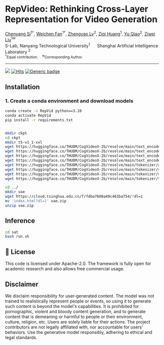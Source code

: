 # RepVideo: Rethinking Cross-Layer Representation for Video Generation

<!-- <p align="center" width="100%">
<img src="ISEKAI_overview.png"  width="80%" height="80%">
</p> -->

<div class="is-size-5 publication-authors">
              <!-- Paper authors -->
              <span class="author-block">
                <a href="https://chenyangsi.top/" target="_blank">Chenyang Si</a><sup>1†</sup>,</span>
                <span class="author-block">
                  <a href="https://scholar.google.com/citations?user=ORlELG8AAAAJ" target="_blank">Weichen Fan</a><sup>1†</sup>,</span>
                  <span class="author-block">
                    <a href="https://scholar.google.com/citations?user=FkkaUgwAAAAJ&hl=en" target="_blank">Zhengyao Lv</a><sup>2</sup>,</span>
                  <span class="author-block">
                  <a href="https://ziqihuangg.github.io/" target="_blank">Ziqi Huang</a><sup>1</sup>,</span>
                  <span class="author-block">
                  <a href="https://mmlab.siat.ac.cn/yuqiao" target="_blank">Yu Qiao</a><sup>2</sup>,</span>
                  <span class="author-block">
                    <a href="https://liuziwei7.github.io/" target="_blank">Ziwei Liu</a><sup>1✉</sup>
                  </span>
                  </div>
<div class="is-size-5 publication-authors">
                    <span class="author-block">S-Lab, Nanyang Technological University<sup>1</sup> &nbsp;&nbsp;&nbsp;&nbsp; Shanghai Artificial Intelligence Laboratory <sup>2</sup> </span>
                    <span class="eql-cntrb"><small><br><sup>†</sup>Equal contribution.&nbsp;&nbsp;&nbsp;&nbsp;<sup>✉</sup>Corresponding Author.</small></span>
                  </div>

</p>
<!-- <p align="center">
    👋 Join our <a href="https://github.com/Vchitect/RepVideo/tree/master/assets/channel/lark.jpeg" target="_blank">Lark</a> and <a href="https://discord.gg/aJAbn9sN" target="_blank">Discord</a> 
</p> -->

---

![](https://img.shields.io/badge/RepVideo-v0.1-darkcyan)
[![Hits](https://hits.seeyoufarm.com/api/count/incr/badge.svg?url=https%3A%2F%2Fgithub.com%2FVchitect%2FRepVideo&count_bg=%23BDC4B7&title_bg=%2342C4A8&icon=octopusdeploy.svg&icon_color=%23E7E7E7&title=visitors&edge_flat=true)](https://hits.seeyoufarm.com)
[![Generic badge](https://img.shields.io/badge/Checkpoint-red.svg)](https://huggingface.co/Vchitect/RepVideo)




<!-- **:fire:The technical report is coming soon!**

## 🔥 Update and News
- [2024.09.14] 🔥 Inference code and [checkpoint](https://huggingface.co/Vchitect/Vchitect-XL-2B) are released.

## :astonished: Gallery

<table class="center">

<tr>

  <td><img src="assets/1.gif"> </td>
  <td><img src="assets/2.gif"> </td>
  <td><img src="assets/3.gif"> </td> 
</tr>


<tr>
  <td><img src="assets/4.gif"> </td>
  <td><img src="assets/5.gif"> </td>
  <td><img src="assets/6.gif"> </td>     
</tr>

<tr>
  <td><img src="assets/7.gif"> </td>
  <td><img src="assets/8.gif"> </td>
  <td><img src="assets/9.gif"> </td>      
</tr>

<tr>
  <td><img src="assets/10.gif"> </td>
  <td><img src="assets/11.gif"> </td>
  <td><img src="assets/12.gif"> </td>    
</tr>

</table> -->


## Installation

### 1. Create a conda environment and download models


  ```bash
conda create -n RepVid python==3.10
conda activate RepVid
pip install -r requirements.txt


mkdir ckpt
cd ckpt
mkdir t5-v1_1-xxl
wget https://huggingface.co/THUDM/CogVideoX-2b/resolve/main/text_encoder/config.json
wget https://huggingface.co/THUDM/CogVideoX-2b/resolve/main/text_encoder/model-00001-of-00002.safetensors
wget https://huggingface.co/THUDM/CogVideoX-2b/resolve/main/text_encoder/model-00002-of-00002.safetensors
wget https://huggingface.co/THUDM/CogVideoX-2b/resolve/main/text_encoder/model.safetensors.index.json
wget https://huggingface.co/THUDM/CogVideoX-2b/resolve/main/tokenizer/added_tokens.json
wget https://huggingface.co/THUDM/CogVideoX-2b/resolve/main/tokenizer/special_tokens_map.json
wget https://huggingface.co/THUDM/CogVideoX-2b/resolve/main/tokenizer/spiece.model
wget https://huggingface.co/THUDM/CogVideoX-2b/resolve/main/tokenizer/tokenizer_config.json

cd ../
mkdir vae
wget https://cloud.tsinghua.edu.cn/f/fdba7608a49c463ba754/?dl=1
mv 'index.html?dl=1' vae.zip
unzip vae.zip
  ```

## Inference

~~~bash
cd sat
bash run.sh
~~~


## 🔑 License

This code is licensed under Apache-2.0. The framework is fully open for academic research and also allows free commercial usage.


## Disclaimer

We disclaim responsibility for user-generated content. The model was not trained to realistically represent people or events, so using it to generate such content is beyond the model's capabilities. It is prohibited for pornographic, violent and bloody content generation, and to generate content that is demeaning or harmful to people or their environment, culture, religion, etc. Users are solely liable for their actions. The project contributors are not legally affiliated with, nor accountable for users' behaviors. Use the generative model responsibly, adhering to ethical and legal standards.

